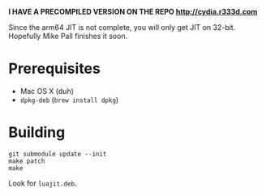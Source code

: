 **I HAVE A PRECOMPILED VERSION ON THE REPO http://cydia.r333d.com**

Since the arm64 JIT is not complete, you will only get JIT on 32-bit. Hopefully Mike Pall finishes it soon.

# Prerequisites

* Mac OS X (duh)
* `dpkg-deb` (`brew install dpkg`)

# Building

```
git submodule update --init
make patch
make
```

Look for `luajit.deb`.
